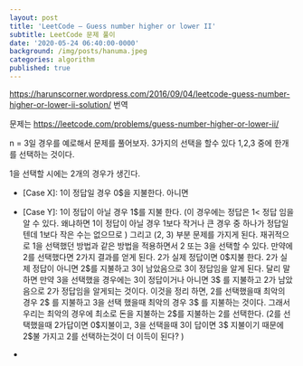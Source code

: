 ```yaml
---
layout: post
title: 'LeetCode – Guess number higher or lower II'
subtitle: LeetCode 문제 풀이
date: '2020-05-24 06:40:00-0000'
background: /img/posts/hanuma.jpeg
categories: algorithm
published: true
---
```


https://harunscorner.wordpress.com/2016/09/04/leetcode-guess-number-higher-or-lower-ii-solution/ 번역

문제는 https://leetcode.com/problems/guess-number-higher-or-lower-ii/

n = 3일 경우를 예로해서 문제를 풀어보자. 3가지의 선택을 할수 있다 1,2,3 중에 한개를 선택하는 것이다.

1을 선택할 시에는 2개의 경우가 생긴다.

- [Case X]: 1이 정답일 경우 0&#36;을 지불한다. 아니면

- [Case Y]: 1이 정답이 아닐 경우 1&#36;를 지불 한다. (이 경우에는 정답은 1< 정답 임을 알 수 있다. 왜냐하면 1이 정답이 아닐 경우 1보다 작거나 큰 경우 중 하나가 정답일 텐데 1보다 작은 수는 없으므로 ) 그리고 (2, 3) 부분 문제를 가지게 된다. 재귀적으로 1을 선택했던 방법과 같은 방법을 적용하면서 2 또는 3을 선택할 수 있다. 만약에 2를 선택했다면 2가지 결과를 얻게 된다. 2가 실제 정답이면 0&#36;지불 한다. 2가 실제 정답이 아니면 2&#36;를 지불하고 3이 남았음으로 3이 정답임을 알게 된다. 달리 말하면 만약 3을 선택했을 경우에는 3이 정답이거나 아니면 3&#36; 를 지불하고 2가 남았음으로 2가 정답임을 알게되는 것이다.
  이것을 정리 하면, 2를 선택했을때 최악의 경우 2&#36; 를 지불하고 3을 선택 했을때 최악의 경우 3&#36; 를 지불하는 것이다. 그래서 우리는 최악의 경우에 최소로 돈을 지불하는 2&#36;를 지불하는 2를 선택한다. (2를 선택했을때 2가답이면 0&#36;지불이고, 3을 선택을때 3이 답이면 3&#36; 지불이기 때문에 2$불 가지고 2를 선택하는것이 더 이득이 된다? )

- 

  

  


